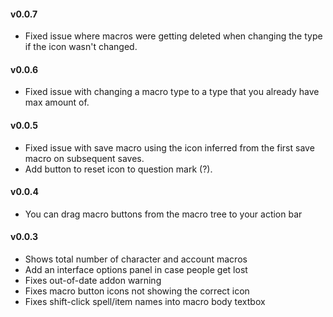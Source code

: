 #### v0.0.7
- Fixed issue where macros were getting deleted when changing the type if the icon wasn't changed.

#### v0.0.6
- Fixed issue with changing a macro type to a type that you already have max amount of.

#### v0.0.5
- Fixed issue with save macro using the icon inferred from the first save macro on subsequent saves.
- Add button to reset icon to question mark (?).

#### v0.0.4
- You can drag macro buttons from the macro tree to your action bar

#### v0.0.3
- Shows total number of character and account macros
- Add an interface options panel in case people get lost
- Fixes out-of-date addon warning
- Fixes macro button icons not showing the correct icon
- Fixes shift-click spell/item names into macro body textbox